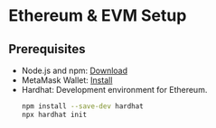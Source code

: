 # Ethereum & EVM Setup

## Prerequisites
- Node.js and npm: [Download](https://nodejs.org/)
- MetaMask Wallet: [Install](https://metamask.io/)
- Hardhat: Development environment for Ethereum.
  ```bash
  npm install --save-dev hardhat
  npx hardhat init
 